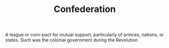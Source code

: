 ---
title: Confederation
letter: C
permalink: "/definitions/bld-confederation.html"
body: A league or corn-pact for mutual support, particularly of princes, nations,
  or states. Such was the colonial government during the Revolution
published_at: '2018-07-07'
source: Black's Law Dictionary 2nd Ed (1910)
layout: post
---